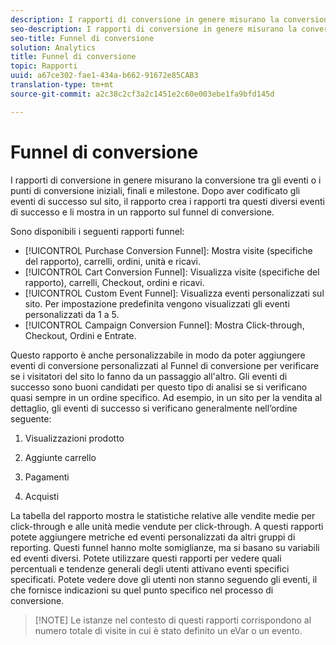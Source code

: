 ```yaml
---
description: I rapporti di conversione in genere misurano la conversione tra gli eventi o i punti di conversione iniziali, finali e milestone. Dopo aver codificato gli eventi di successo sul sito, il rapporto crea i rapporti tra questi diversi eventi di successo e li mostra in un rapporto sul funnel di conversione.
seo-description: I rapporti di conversione in genere misurano la conversione tra gli eventi o i punti di conversione iniziali, finali e milestone. Dopo aver codificato gli eventi di successo sul sito, il rapporto crea i rapporti tra questi diversi eventi di successo e li mostra in un rapporto sul funnel di conversione.
seo-title: Funnel di conversione
solution: Analytics
title: Funnel di conversione
topic: Rapporti
uuid: a67ce302-fae1-434a-b662-91672e85CAB3
translation-type: tm+mt
source-git-commit: a2c38c2cf3a2c1451e2c60e003ebe1fa9bfd145d

---
```



# Funnel di conversione

I rapporti di conversione in genere misurano la conversione tra gli eventi o i punti di conversione iniziali, finali e milestone. Dopo aver codificato gli eventi di successo sul sito, il rapporto crea i rapporti tra questi diversi eventi di successo e li mostra in un rapporto sul funnel di conversione.

Sono disponibili i seguenti rapporti funnel:

* [!UICONTROL Purchase Conversion Funnel]: Mostra visite (specifiche del rapporto), carrelli, ordini, unità e ricavi.
* [!UICONTROL Cart Conversion Funnel]: Visualizza visite (specifiche del rapporto), carrelli, Checkout, ordini e ricavi.
* [!UICONTROL Custom Event Funnel]: Visualizza eventi personalizzati sul sito. Per impostazione predefinita vengono visualizzati gli eventi personalizzati da 1 a 5.
* [!UICONTROL Campaign Conversion Funnel]: Mostra Click-through, Checkout, Ordini e Entrate.

Questo rapporto è anche personalizzabile in modo da poter aggiungere eventi di conversione personalizzati al Funnel di conversione per verificare se i visitatori del sito lo fanno da un passaggio all'altro. Gli eventi di successo sono buoni candidati per questo tipo di analisi se si verificano quasi sempre in un ordine specifico. Ad esempio, in un sito per la vendita al dettaglio, gli eventi di successo si verificano generalmente nell’ordine seguente:

1. Visualizzazioni prodotto

2. Aggiunte carrello

3. Pagamenti

4. Acquisti

La tabella del rapporto mostra le statistiche relative alle vendite medie per click-through e alle unità medie vendute per click-through. A questi rapporti potete aggiungere metriche ed eventi personalizzati da altri gruppi di reporting. Questi funnel hanno molte somiglianze, ma si basano su variabili ed eventi diversi. Potete utilizzare questi rapporti per vedere quali percentuali e tendenze generali degli utenti attivano eventi specifici specificati. Potete vedere dove gli utenti non stanno seguendo gli eventi, il che fornisce indicazioni su quel punto specifico nel processo di conversione.

> [!NOTE] Le istanze nel contesto di questi rapporti corrispondono al numero totale di visite in cui è stato definito un eVar o un evento.

